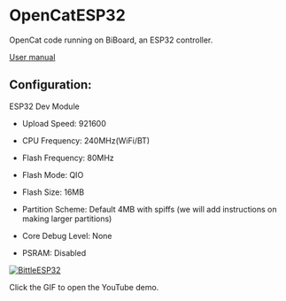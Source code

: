 # OpenCatESP32

OpenCat code running on BiBoard, an ESP32 controller. 

[User manual](https://docs.petoi.com/arduino-ide/upload-sketch-for-biboard)


## Configuration:

ESP32 Dev Module

* Upload Speed: 921600

* CPU Frequency: 240MHz(WiFi/BT)

* Flash Frequency: 80MHz

* Flash Mode: QIO

* Flash Size: 16MB

* Partition Scheme: Default 4MB with spiffs (we will add instructions on making larger partitions)

* Core Debug Level: None

* PSRAM: Disabled


[![BittleESP32](https://github.com/PetoiCamp/NonCodeFiles/blob/master/gif/BiBoard.gif)](https://www.youtube.com/watch?v=GTgps_H990w)

Click the GIF to open the YouTube demo.
